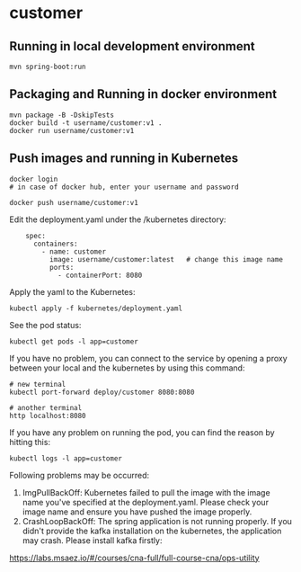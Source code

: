 # customer

## Running in local development environment

```
mvn spring-boot:run 
```

## Packaging and Running in docker environment

```
mvn package -B -DskipTests
docker build -t username/customer:v1 .
docker run username/customer:v1
```

## Push images and running in Kubernetes

```
docker login 
# in case of docker hub, enter your username and password

docker push username/customer:v1
```

Edit the deployment.yaml under the /kubernetes directory:
```
    spec:
      containers:
        - name: customer
          image: username/customer:latest   # change this image name
          ports:
            - containerPort: 8080

```

Apply the yaml to the Kubernetes:
```
kubectl apply -f kubernetes/deployment.yaml
```

See the pod status:
```
kubectl get pods -l app=customer
```

If you have no problem, you can connect to the service by opening a proxy between your local and the kubernetes by using this command:
```
# new terminal
kubectl port-forward deploy/customer 8080:8080

# another terminal
http localhost:8080
```

If you have any problem on running the pod, you can find the reason by hitting this:
```
kubectl logs -l app=customer
```

Following problems may be occurred:

1. ImgPullBackOff:  Kubernetes failed to pull the image with the image name you've specified at the deployment.yaml. Please check your image name and ensure you have pushed the image properly.
1. CrashLoopBackOff: The spring application is not running properly. If you didn't provide the kafka installation on the kubernetes, the application may crash. Please install kafka firstly:

https://labs.msaez.io/#/courses/cna-full/full-course-cna/ops-utility

